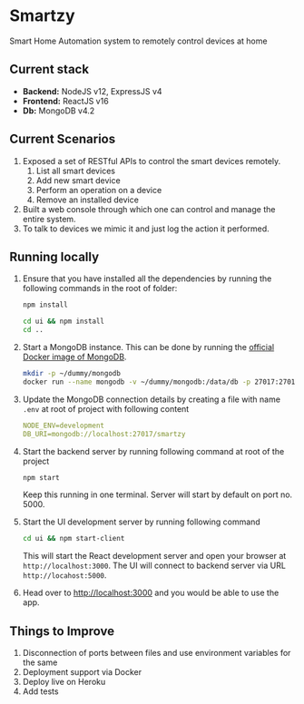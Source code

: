 # Smartzy

Smart Home Automation system to remotely control devices at home

## Current stack

- **Backend:** NodeJS v12, ExpressJS v4
- **Frontend:** ReactJS v16
- **Db:** MongoDB v4.2

## Current Scenarios

1. Exposed a set of RESTful APIs to control the smart devices remotely.
   1. List all smart devices
   2. Add new smart device
   3. Perform an operation on a device
   4. Remove an installed device
2. Built a web console through which one can control and manage the entire system.
3. To talk to devices we mimic it and just log the action it performed.

## Running locally

1. Ensure that you have installed all the dependencies by running the following commands in the root of folder:

   ```bash
   npm install

   cd ui && npm install
   cd ..
   ```

2. Start a MongoDB instance. This can be done by running the [official Docker image of MongoDB](https://hub.docker.com/_/mongo).

   ```bash
   mkdir -p ~/dummy/mongodb
   docker run --name mongodb -v ~/dummy/mongodb:/data/db -p 27017:27017 -d mongo:4.2
   ```

3. Update the MongoDB connection details by creating a file with name `.env` at root of project with following content

   ```yaml
   NODE_ENV=development
   DB_URI=mongodb://localhost:27017/smartzy
   ```

4. Start the backend server by running following command at root of the project

   ```bash
   npm start
   ```

   Keep this running in one terminal. Server will start by default on port no. 5000.

5. Start the UI development server by running following command

   ```bash
   cd ui && npm start-client
   ```

   This will start the React development server and open your browser at `http://localhost:3000`. The UI will connect to backend server via URL `http://locahost:5000`.

6. Head over to [http://localhost:3000](http://localhost:3000) and you would be able to use the app.

## Things to Improve

1. Disconnection of ports between files and use environment variables for the same
2. Deployment support via Docker
3. Deploy live on Heroku
4. Add tests
